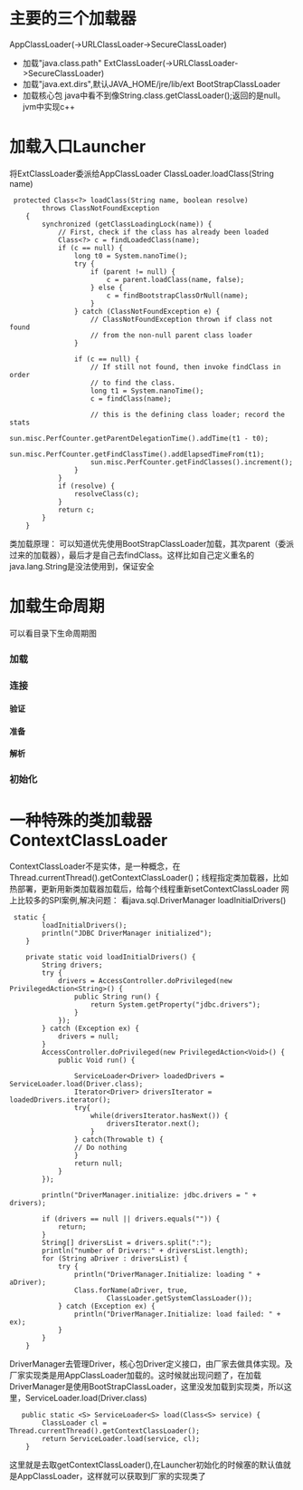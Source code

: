 # 主要的三个加载器
AppClassLoader(->URLClassLoader->SecureClassLoader)
- 加载"java.class.path"
ExtClassLoader(->URLClassLoader->SecureClassLoader)
- 加载"java.ext.dirs",默认JAVA_HOME/jre/lib/ext
BootStrapClassLoader
- 加载核心包
java中看不到像String.class.getClassLoader();返回的是null。jvm中实现c++
# 加载入口Launcher
将ExtClassLoader委派给AppClassLoader
ClassLoader.loadClass(String name)
```
 protected Class<?> loadClass(String name, boolean resolve)
        throws ClassNotFoundException
    {
        synchronized (getClassLoadingLock(name)) {
            // First, check if the class has already been loaded
            Class<?> c = findLoadedClass(name);
            if (c == null) {
                long t0 = System.nanoTime();
                try {
                    if (parent != null) {
                        c = parent.loadClass(name, false);
                    } else {
                        c = findBootstrapClassOrNull(name);
                    }
                } catch (ClassNotFoundException e) {
                    // ClassNotFoundException thrown if class not found
                    // from the non-null parent class loader
                }

                if (c == null) {
                    // If still not found, then invoke findClass in order
                    // to find the class.
                    long t1 = System.nanoTime();
                    c = findClass(name);

                    // this is the defining class loader; record the stats
                    sun.misc.PerfCounter.getParentDelegationTime().addTime(t1 - t0);
                    sun.misc.PerfCounter.getFindClassTime().addElapsedTimeFrom(t1);
                    sun.misc.PerfCounter.getFindClasses().increment();
                }
            }
            if (resolve) {
                resolveClass(c);
            }
            return c;
        }
    }
```
类加载原理：
可以知道优先使用BootStrapClassLoader加载，其次parent（委派过来的加载器），最后才是自己去findClass。这样比如自己定义重名的java.lang.String是没法使用到，保证安全

# 加载生命周期
可以看目录下生命周期图
### 加载

### 连接
#### 验证
#### 准备
#### 解析

### 初始化

# 一种特殊的类加载器 ContextClassLoader
ContextClassLoader不是实体，是一种概念，在Thread.currentThread().getContextClassLoader()；线程指定类加载器，比如热部署，更新用新类加载器加载后，给每个线程重新setContextClassLoader
网上比较多的SPI案例,解决问题：
看java.sql.DriverManager loadInitialDrivers()
```
 static {
        loadInitialDrivers();
        println("JDBC DriverManager initialized");
    }

    private static void loadInitialDrivers() {
        String drivers;
        try {
            drivers = AccessController.doPrivileged(new PrivilegedAction<String>() {
                public String run() {
                    return System.getProperty("jdbc.drivers");
                }
            });
        } catch (Exception ex) {
            drivers = null;
        }
        AccessController.doPrivileged(new PrivilegedAction<Void>() {
            public Void run() {

                ServiceLoader<Driver> loadedDrivers = ServiceLoader.load(Driver.class);
                Iterator<Driver> driversIterator = loadedDrivers.iterator();
                try{
                    while(driversIterator.hasNext()) {
                        driversIterator.next();
                    }
                } catch(Throwable t) {
                // Do nothing
                }
                return null;
            }
        });

        println("DriverManager.initialize: jdbc.drivers = " + drivers);

        if (drivers == null || drivers.equals("")) {
            return;
        }
        String[] driversList = drivers.split(":");
        println("number of Drivers:" + driversList.length);
        for (String aDriver : driversList) {
            try {
                println("DriverManager.Initialize: loading " + aDriver);
                Class.forName(aDriver, true,
                        ClassLoader.getSystemClassLoader());
            } catch (Exception ex) {
                println("DriverManager.Initialize: load failed: " + ex);
            }
        }
    }

```
DriverManager去管理Driver，核心包Driver定义接口，由厂家去做具体实现。及厂家实现类是用AppClassLoader加载的。这时候就出现问题了，在加载DriverManager是使用BootStrapClassLoader，这里没发加载到实现类，所以这里，ServiceLoader.load(Driver.class)
```
   public static <S> ServiceLoader<S> load(Class<S> service) {
        ClassLoader cl = Thread.currentThread().getContextClassLoader();
        return ServiceLoader.load(service, cl);
    }
```
这里就是去取getContextClassLoader(),在Launcher初始化的时候塞的默认值就是AppClassLoader，这样就可以获取到厂家的实现类了










